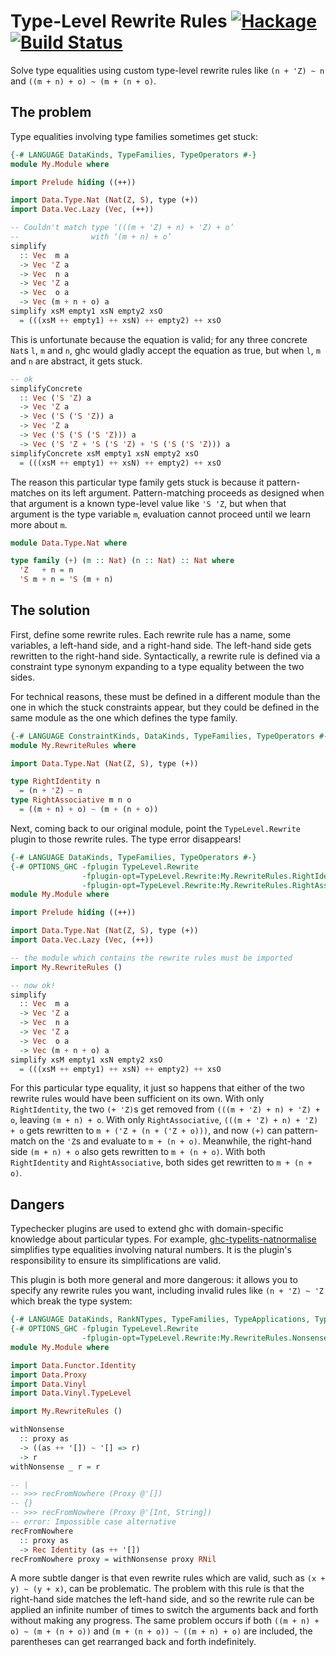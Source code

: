 # Type-Level Rewrite Rules [![Hackage](https://img.shields.io/hackage/v/typelevel-rewrite-rules.svg)](https://hackage.haskell.org/package/typelevel-rewrite-rules) [![Build Status](https://secure.travis-ci.org/gelisam/typelevel-rewrite-rules.png?branch=master)](http://travis-ci.org/gelisam/typelevel-rewrite-rules)

Solve type equalities using custom type-level rewrite rules like `(n + 'Z) ~ n` and `((m + n) + o) ~ (m + (n + o)`.


## The problem

Type equalities involving type families sometimes get stuck:

```haskell
{-# LANGUAGE DataKinds, TypeFamilies, TypeOperators #-}
module My.Module where

import Prelude hiding ((++))

import Data.Type.Nat (Nat(Z, S), type (+))
import Data.Vec.Lazy (Vec, (++))

-- Couldn't match type ‘(((m + 'Z) + n) + 'Z) + o’
--                with ‘(m + n) + o’
simplify
  :: Vec  m a
  -> Vec 'Z a
  -> Vec  n a
  -> Vec 'Z a
  -> Vec  o a
  -> Vec (m + n + o) a
simplify xsM empty1 xsN empty2 xsO
  = (((xsM ++ empty1) ++ xsN) ++ empty2) ++ xsO
```

This is unfortunate because the equation is valid; for any three concrete `Nat`s `l`, `m` and `n`, ghc would gladly accept the equation as true, but when `l`, `m` and `n` are abstract, it gets stuck.

```haskell
-- ok
simplifyConcrete
  :: Vec ('S 'Z) a
  -> Vec 'Z a
  -> Vec ('S ('S 'Z)) a
  -> Vec 'Z a
  -> Vec ('S ('S ('S 'Z))) a
  -> Vec ('S 'Z + 'S ('S 'Z) + 'S ('S ('S 'Z))) a
simplifyConcrete xsM empty1 xsN empty2 xsO
  = (((xsM ++ empty1) ++ xsN) ++ empty2) ++ xsO
```

The reason this particular type family gets stuck is because it pattern-matches on its left argument. Pattern-matching proceeds as designed when that argument is a known type-level value like `'S 'Z`, but when that argument is the type variable `m`, evaluation cannot proceed until we learn more about `m`.

```haskell
module Data.Type.Nat where

type family (+) (m :: Nat) (n :: Nat) :: Nat where
  'Z   + n = n
  'S m + n = 'S (m + n)
```


## The solution

First, define some rewrite rules. Each rewrite rule has a name, some variables, a left-hand side, and a right-hand side. The left-hand side gets rewritten to the right-hand side. Syntactically, a rewrite rule is defined via a constraint type synonym expanding to a type equality between the two sides.

For technical reasons, these must be defined in a different module than the one in which the stuck constraints appear, but they could be defined in the same module as the one which defines the type family.

```haskell
{-# LANGUAGE ConstraintKinds, DataKinds, TypeFamilies, TypeOperators #-}
module My.RewriteRules where

import Data.Type.Nat (Nat(Z, S), type (+))

type RightIdentity n
  = (n + 'Z) ~ n
type RightAssociative m n o
  = ((m + n) + o) ~ (m + (n + o))
```

Next, coming back to our original module, point the `TypeLevel.Rewrite` plugin to those rewrite rules. The type error disappears!

```haskell
{-# LANGUAGE DataKinds, TypeFamilies, TypeOperators #-}
{-# OPTIONS_GHC -fplugin TypeLevel.Rewrite
                -fplugin-opt=TypeLevel.Rewrite:My.RewriteRules.RightIdentity
                -fplugin-opt=TypeLevel.Rewrite:My.RewriteRules.RightAssociative #-}
module My.Module where

import Prelude hiding ((++))

import Data.Type.Nat (Nat(Z, S), type (+))
import Data.Vec.Lazy (Vec, (++))

-- the module which contains the rewrite rules must be imported
import My.RewriteRules ()

-- now ok!
simplify
  :: Vec  m a
  -> Vec 'Z a
  -> Vec  n a
  -> Vec 'Z a
  -> Vec  o a
  -> Vec (m + n + o) a
simplify xsM empty1 xsN empty2 xsO
  = (((xsM ++ empty1) ++ xsN) ++ empty2) ++ xsO
```

For this particular type equality, it just so happens that either of the two rewrite rules would have been sufficient on its own. With only `RightIdentity`, the two `(+ 'Z)`s get removed from `(((m + 'Z) + n) + 'Z) + o`, leaving `(m + n) + o`. With only `RightAssociative`, `(((m + 'Z) + n) + 'Z) + o` gets rewritten to `m + ('Z + (n + ('Z + o)))`, and now `(+)` can pattern-match on the `'Z`s and evaluate to `m + (n + o)`. Meanwhile, the right-hand side `(m + n) + o` also gets rewritten to `m + (n + o)`. With both `RightIdentity` and `RightAssociative`, both sides get rewritten to `m + (n + o)`.


## Dangers

Typechecker plugins are used to extend ghc with domain-specific knowledge about particular types. For example, [ghc-typelits-natnormalise](https://hackage.haskell.org/package/ghc-typelits-natnormalise) simplifies type equalities involving natural numbers. It is the plugin's responsibility to ensure its simplifications are valid.

This plugin is both more general and more dangerous: it allows you to specify any rewrite rules you want, including invalid rules like `(n + 'Z) ~ 'Z` which break the type system:

```haskell
{-# LANGUAGE DataKinds, RankNTypes, TypeFamilies, TypeApplications, TypeOperators #-}
{-# OPTIONS_GHC -fplugin TypeLevel.Rewrite
                -fplugin-opt=TypeLevel.Rewrite:My.RewriteRules.Nonsense #-}
module My.Module where

import Data.Functor.Identity
import Data.Proxy
import Data.Vinyl
import Data.Vinyl.TypeLevel

import My.RewriteRules ()

withNonsense
  :: proxy as
  -> ((as ++ '[]) ~ '[] => r)
  -> r
withNonsense _ r = r

-- |
-- >>> recFromNowhere (Proxy @'[])
-- {}
-- >>> recFromNowhere (Proxy @'[Int, String])
-- error: Impossible case alternative
recFromNowhere
  :: proxy as
  -> Rec Identity (as ++ '[])
recFromNowhere proxy = withNonsense proxy RNil
```

A more subtle danger is that even rewrite rules which are valid, such as `(x + y) ~ (y + x)`, can be problematic. The problem with this rule is that the right-hand side matches the left-hand side, and so the rewrite rule can be applied an infinite number of times to switch the arguments back and forth without making any progress. The same problem occurs if both `((m + n) + o) ~ (m + (n + o))` and `(m + (n + o)) ~ ((m + n) + o)` are included, the parentheses can get rearranged back and forth indefinitely.

